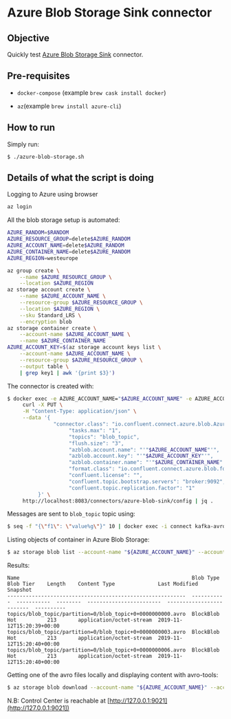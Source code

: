 # Azure Blob Storage Sink connector

## Objective

Quickly test [Azure Blob Storage Sink](https://docs.confluent.io/current/connect/kafka-connect-azure-blob-storage/index.html#quick-start) connector.

## Pre-requisites

* `docker-compose` (example `brew cask install docker`)

* `az`(example `brew install azure-cli`)

## How to run

Simply run:

```
$ ./azure-blob-storage.sh
```

## Details of what the script is doing

Logging to Azure using browser

```bash
az login
```

All the blob storage setup is automated:

```bash
AZURE_RANDOM=$RANDOM
AZURE_RESOURCE_GROUP=delete$AZURE_RANDOM
AZURE_ACCOUNT_NAME=delete$AZURE_RANDOM
AZURE_CONTAINER_NAME=delete$AZURE_RANDOM
AZURE_REGION=westeurope

az group create \
    --name $AZURE_RESOURCE_GROUP \
    --location $AZURE_REGION
az storage account create \
    --name $AZURE_ACCOUNT_NAME \
    --resource-group $AZURE_RESOURCE_GROUP \
    --location $AZURE_REGION \
    --sku Standard_LRS \
    --encryption blob
az storage container create \
    --account-name $AZURE_ACCOUNT_NAME \
    --name $AZURE_CONTAINER_NAME
AZURE_ACCOUNT_KEY=$(az storage account keys list \
    --account-name $AZURE_ACCOUNT_NAME \
    --resource-group $AZURE_RESOURCE_GROUP \
    --output table \
    | grep key1 | awk '{print $3}')
```

The connector is created with:

```bash
$ docker exec -e AZURE_ACCOUNT_NAME="$AZURE_ACCOUNT_NAME" -e AZURE_ACCOUNT_KEY="$AZURE_ACCOUNT_KEY" -e AZURE_CONTAINER_NAME="$AZURE_CONTAINER_NAME" connect \
     curl -X PUT \
     -H "Content-Type: application/json" \
     --data '{
               "connector.class": "io.confluent.connect.azure.blob.AzureBlobStorageSinkConnector",
                    "tasks.max": "1",
                    "topics": "blob_topic",
                    "flush.size": "3",
                    "azblob.account.name": "'"$AZURE_ACCOUNT_NAME"'",
                    "azblob.account.key": "'"$AZURE_ACCOUNT_KEY"'",
                    "azblob.container.name": "'"$AZURE_CONTAINER_NAME"'",
                    "format.class": "io.confluent.connect.azure.blob.format.avro.AvroFormat",
                    "confluent.license": "",
                    "confluent.topic.bootstrap.servers": "broker:9092",
                    "confluent.topic.replication.factor": "1"
          }' \
     http://localhost:8083/connectors/azure-blob-sink/config | jq .
```

Messages are sent to `blob_topic` topic using:

```bash
$ seq -f "{\"f1\": \"value%g\"}" 10 | docker exec -i connect kafka-avro-console-producer --broker-list broker:9092 --property schema.registry.url=http://schema-registry:8081 --topic blob_topic --property value.schema='{"type":"record","name":"myrecord","fields":[{"name":"f1","type":"string"}]}'
```

Listing objects of container in Azure Blob Storage:

```bash
$ az storage blob list --account-name "${AZURE_ACCOUNT_NAME}" --account-key "${AZURE_ACCOUNT_KEY}" --container-name "${AZURE_CONTAINER_NAME}" --output table
```

Results:

```
Name                                                        Blob Type    Blob Tier    Length    Content Type              Last Modified              Snapshot
----------------------------------------------------------  -----------  -----------  --------  ------------------------  -------------------------  ----------
topics/blob_topic/partition=0/blob_topic+0+0000000000.avro  BlockBlob    Hot          213       application/octet-stream  2019-11-12T15:20:39+00:00
topics/blob_topic/partition=0/blob_topic+0+0000000003.avro  BlockBlob    Hot          213       application/octet-stream  2019-11-12T15:20:40+00:00
topics/blob_topic/partition=0/blob_topic+0+0000000006.avro  BlockBlob    Hot          213       application/octet-stream  2019-11-12T15:20:40+00:00
```

Getting one of the avro files locally and displaying content with avro-tools:

```bash
$ az storage blob download --account-name "${AZURE_ACCOUNT_NAME}" --account-key "${AZURE_ACCOUNT_KEY}" --container-name "${AZURE_CONTAINER_NAME}" --name topics/blob_topic/partition=0/blob_topic+0+0000000000.avro --file /tmp/blob_topic+0+0000000000.avro
```

N.B: Control Center is reachable at [http://127.0.0.1:9021](http://127.0.0.1:9021])
